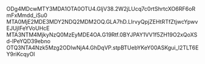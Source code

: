 ODg4MDcwMTY3MDA1OTA0OTU4.GljV38.2W2jLUcq7c0rtShrtcXO6RF6oRmFxMmdd_iSu0
MTA0MjE2MDE3MDY2NDQ2MDM2OQ.GLA7hD.LIrvyQpjZEHtRTfZtjwcYpwvEJUjIFeYVoUHcE
MTA3NTM4MjkyNzQ0MzEyMDE4OA.G19Rtf.0BYJPAY1VV1f5ZH19O2xQoXSd-lPeYQD39ebno
OTQ3NTA4Nzk5Mzg2ODIwNjA4.GhDqVP.stpBTUebYKeY00ASKgui_l2TLT6EY9riKcqyOl
